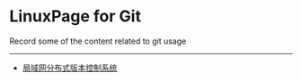 # LinuxPage for Git
Record some of the content related to git usage

------------------------------------------------------------------------------------------------------------------------------


 - [局域网分布式版本控制系统](https://github.com/awokezhou/LinuxPage/wiki/%E5%B1%80%E5%9F%9F%E7%BD%91%E5%88%86%E5%B8%83%E5%BC%8F%E7%89%88%E6%9C%AC%E6%8E%A7%E5%88%B6)
